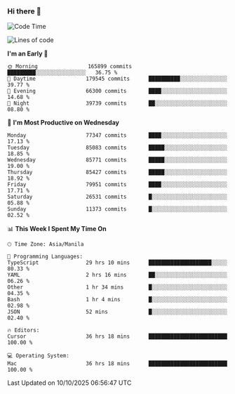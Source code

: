 ### Hi there 👋

<!--START_SECTION:waka-->
![Code Time](http://img.shields.io/badge/Code%20Time-6%2C374%20hrs%2032%20mins-blue)

![Lines of code](https://img.shields.io/badge/From%20Hello%20World%20I%27ve%20Written-148.9%20million%20lines%20of%20code-blue)

**I'm an Early 🐤** 

```text
🌞 Morning                165899 commits      █████████░░░░░░░░░░░░░░░░   36.75 % 
🌆 Daytime                179545 commits      ██████████░░░░░░░░░░░░░░░   39.77 % 
🌃 Evening                66300 commits       ████░░░░░░░░░░░░░░░░░░░░░   14.68 % 
🌙 Night                  39739 commits       ██░░░░░░░░░░░░░░░░░░░░░░░   08.80 % 
```
📅 **I'm Most Productive on Wednesday** 

```text
Monday                   77347 commits       ████░░░░░░░░░░░░░░░░░░░░░   17.13 % 
Tuesday                  85083 commits       █████░░░░░░░░░░░░░░░░░░░░   18.85 % 
Wednesday                85771 commits       █████░░░░░░░░░░░░░░░░░░░░   19.00 % 
Thursday                 85427 commits       █████░░░░░░░░░░░░░░░░░░░░   18.92 % 
Friday                   79951 commits       ████░░░░░░░░░░░░░░░░░░░░░   17.71 % 
Saturday                 26531 commits       █░░░░░░░░░░░░░░░░░░░░░░░░   05.88 % 
Sunday                   11373 commits       █░░░░░░░░░░░░░░░░░░░░░░░░   02.52 % 
```


📊 **This Week I Spent My Time On** 

```text
🕑︎ Time Zone: Asia/Manila

💬 Programming Languages: 
TypeScript               29 hrs 10 mins      ████████████████████░░░░░   80.33 % 
YAML                     2 hrs 16 mins       ██░░░░░░░░░░░░░░░░░░░░░░░   06.26 % 
Other                    1 hr 34 mins        █░░░░░░░░░░░░░░░░░░░░░░░░   04.35 % 
Bash                     1 hr 4 mins         █░░░░░░░░░░░░░░░░░░░░░░░░   02.98 % 
JSON                     52 mins             █░░░░░░░░░░░░░░░░░░░░░░░░   02.40 % 

🔥 Editors: 
Cursor                   36 hrs 18 mins      █████████████████████████   100.00 % 

💻 Operating System: 
Mac                      36 hrs 18 mins      █████████████████████████   100.00 % 
```


 Last Updated on 10/10/2025 06:56:47 UTC
<!--END_SECTION:waka-->


<!--
**rad182/rad182** is a ✨ _special_ ✨ repository because its `README.md` (this file) appears on your GitHub profile.

Here are some ideas to get you started:

- 🔭 I’m currently working on ...
- 🌱 I’m currently learning ...
- 👯 I’m looking to collaborate on ...
- 🤔 I’m looking for help with ...
- 💬 Ask me about ...
- 📫 How to reach me: ...
- 😄 Pronouns: ...
- ⚡ Fun fact: ...
-->

